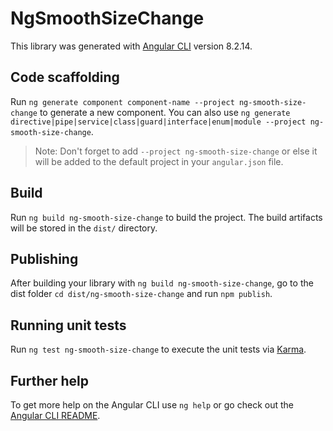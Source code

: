# NgSmoothSizeChange

This library was generated with [Angular CLI](https://github.com/angular/angular-cli) version 8.2.14.

## Code scaffolding

Run `ng generate component component-name --project ng-smooth-size-change` to generate a new component. You can also use `ng generate directive|pipe|service|class|guard|interface|enum|module --project ng-smooth-size-change`.
> Note: Don't forget to add `--project ng-smooth-size-change` or else it will be added to the default project in your `angular.json` file. 

## Build

Run `ng build ng-smooth-size-change` to build the project. The build artifacts will be stored in the `dist/` directory.

## Publishing

After building your library with `ng build ng-smooth-size-change`, go to the dist folder `cd dist/ng-smooth-size-change` and run `npm publish`.

## Running unit tests

Run `ng test ng-smooth-size-change` to execute the unit tests via [Karma](https://karma-runner.github.io).

## Further help

To get more help on the Angular CLI use `ng help` or go check out the [Angular CLI README](https://github.com/angular/angular-cli/blob/master/README.md).
